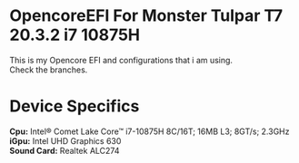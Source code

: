 # OpencoreEFI For Monster Tulpar T7 20.3.2 i7 10875H
This is my Opencore EFI and configurations that i am using.  
Check the branches.

# **Device Specifics**
**Cpu:** Intel® Comet Lake Core™ i7-10875H 8C/16T; 16MB L3; 8GT/s; 2.3GHz   
**iGpu:** Intel UHD Graphics 630   
**Sound Card:** Realtek ALC274   
